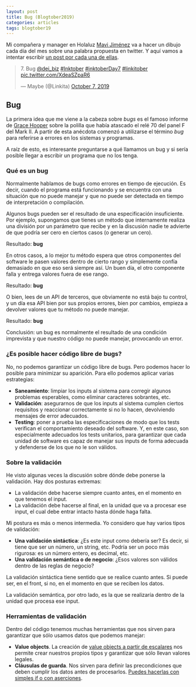 ```yaml
---
layout: post
title: Bug (Blogtober2019)
categories: articles
tags: blogtober19
---
```


Mi compañera y manager en Holaluz [Mavi Jiménez](https://twitter.com/Linkita) va a hacer un dibujo cada día del mes sobre una palabra propuesta en twitter. Y aquí vamos a intentar escribir [un post por cada una de ellas](https://franiglesias.github.io/blogtober19-status/).

<blockquote class="twitter-tweet" data-conversation="none" data-theme="dark"><p lang="und" dir="ltr">7. Bug <a href="https://twitter.com/dei_biz?ref_src=twsrc%5Etfw">@dei_biz</a> <a href="https://twitter.com/hashtag/Inktober?src=hash&amp;ref_src=twsrc%5Etfw">#Inktober</a> <a href="https://twitter.com/hashtag/inktoberDay7?src=hash&amp;ref_src=twsrc%5Etfw">#inktoberDay7</a> <a href="https://twitter.com/hashtag/linkitober?src=hash&amp;ref_src=twsrc%5Etfw">#linkitober</a> <a href="https://t.co/XdeaSZpaR6">pic.twitter.com/XdeaSZpaR6</a></p>&mdash; Maybe (@Linkita) <a href="https://twitter.com/Linkita/status/1181326480191770625?ref_src=twsrc%5Etfw">October 7, 2019</a></blockquote> <script async src="https://platform.twitter.com/widgets.js" charset="utf-8"></script>

## Bug

La primera idea que me viene a la cabeza sobre *bugs* es el famoso informe de [Grace Hooper](https://en.wikipedia.org/wiki/Grace_Hopper#Legacy) sobre la polilla que había atascado el relé 70 del panel F del Mark II. A partir de esta anécdota comenzó a utilizarse el término *bug* para referirse a errores en los sistemas y programas.

A raíz de esto, es interesante preguntarse a qué llamamos un bug y si sería posible llegar a escribir un programa que no los tenga.

### Qué es un bug

Normalmente hablamos de bugs como errores en tiempo de ejecución. Es decir, cuando el programa está funcionando y se encuentra con una situación que no puede manejar y que no puede ser detectada en tiempo de interpretación o compilación.

Algunos bugs pueden ser el resultado de una especificación insuficiente. Por ejemplo, supongamos que tienes un método que internamente realiza una división por un parámetro que recibe y en la discusión nadie te advierte de que podría ser cero en ciertos casos (o generar un cero).

Resultado: **bug**

En otros casos, a lo mejor tu método espera que otros componentes del software le pasen valores dentro de cierto rango y simplemente confía demasiado en que eso será siempre así. Un buen día, el otro componente falla y entrega valores fuera de ese rango.

Resultado: **bug**

O bien, lees de un API de terceros, que obviamente no está bajo tu control, y un día esa API bien por sus propios errores, bien por cambios, empieza a devolver valores que tu método no puede manejar.

Resultado: **bug**

Conclusión: un bug es normalmente el resultado de una condición imprevista y que nuestro código no puede manejar, provocando un error.

### ¿Es posible hacer código libre de bugs?

No, no podemos garantizar un código libre de bugs. Pero podemos hacer lo posible para minimizar su aparición. Para ello podemos aplicar varias estrategias:

* **Saneamiento**: limpiar los inputs al sistema para corregir algunos problemas esperables, como eliminar caracteres sobrantes, etc.
* **Validación**: asegurarnos de que los inputs al sistema cumplen ciertos requisitos y reaccionar correctamente si no lo hacen, devolviendo mensajes de error adecuados.
* **Testing**: poner a prueba las especificaciones de modo que los tests verifican el comportamiento deseado del software. Y, en este caso, son especialmente adecuados los tests unitarios, para garantizar que cada unidad de software es capaz de manejar sus inputs de forma adecuada y defenderse de los que no le son válidos.

### Sobre la validación

He visto algunas veces la discusión sobre dónde debe ponerse la validación. Hay dos posturas extremas:

* La validación debe hacerse siempre cuanto antes, en el momento en que tenemos el input.
* La validación debe hacerse al final, en la unidad que va a procesar ese input, el cual debe entrar intacto hasta dónde haga falta.

Mi postura es más o menos intermedia. Yo considero que hay varios tipos de validación:

* **Una validación sintáctica**: ¿Es este input como debería ser? Es decir, si tiene que ser un número, un string, etc. Podría ser un poco más rigurosa: es un número entero, es decimal, etc.
* **Una validación semántica o de negocio**: ¿Esos valores son válidos dentro de las reglas de negocio?

La validación sintáctica tiene sentido que se realice cuanto antes. Si puede ser, en el front, si no, en el momento en que se reciben los datos.

La validación semántica, por otro lado, es la que se realizaría dentro de la unidad que procesa ese input.

### Herramientas de validación

Dentro del código tenemos muchas herramientas que nos sirven para garantizar que sólo usamos datos que podemos manejar:

* **Value objects**. La creación de [value objects a partir de escalares](https://franiglesias.github.io/everyday-refactor-4/) nos permite crear nuestros propios tipos y garantizar que sólo llevan valores legales.
* **Cláusulas de guarda**. Nos sirven para definir las precondiciones que deben cumplir los datos antes de procesarlos. [Puedes hacerlas con simples if o con aserciones](https://franiglesias.github.io/guard-clauses-with-asserts/).



